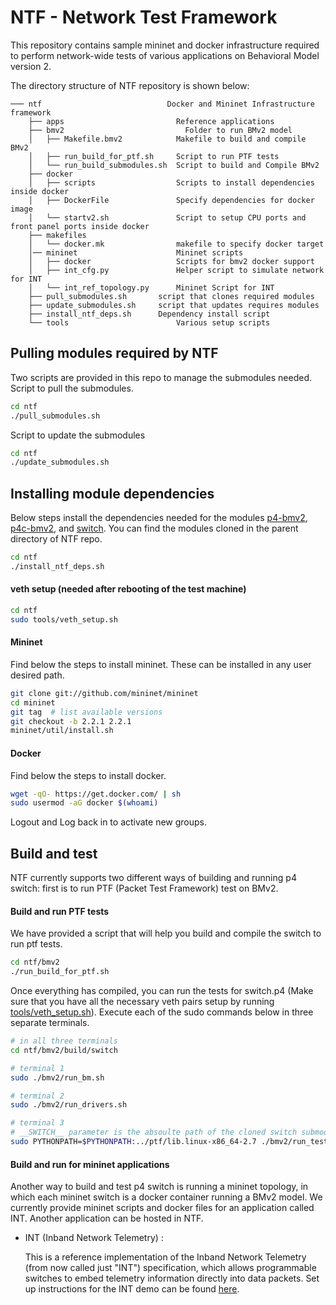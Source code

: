 NTF - Network Test Framework
===

This repository contains sample mininet and docker infrastructure required to perform network-wide tests of various applications on Behavioral Model version 2.

The directory structure of NTF repository is shown below:

    ─── ntf	                           Docker and Mininet Infrastructure framework
        ├── apps                         Reference applications
        ├── bmv2			               Folder to run BMv2 model
        │   ├── Makefile.bmv2		     Makefile to build and compile BMv2
        │   ├── run_build_for_ptf.sh     Script to run PTF tests
        │   └── run_build_submodules.sh  Script to build and Compile BMv2
        ├── docker
        │   ├── scripts                  Scripts to install dependencies inside docker
        │   ├── DockerFile               Specify dependencies for docker image
        │   └── startv2.sh               Script to setup CPU ports and front panel ports inside docker
        ├── makefiles
        │   └── docker.mk                makefile to specify docker target
        │── mininet                      Mininet scripts
        │   ├── docker                   Scripts for bmv2 docker support
        │   ├── int_cfg.py		         Helper script to simulate network for INT                   
        │   └── int_ref_topology.py      Mininet Script for INT 
        ├── pull_submodules.sh		 script that clones required modules
        ├── update_submodules.sh	 script that updates requires modules
        ├── install_ntf_deps.sh		 Dependency install script
        └── tools                        Various setup scripts


## Pulling modules required by NTF
Two scripts are provided in this repo to manage the submodules needed.
Script to pull the submodules.
```sh
cd ntf
./pull_submodules.sh
```
Script to update the submodules
```sh
cd ntf
./update_submodules.sh
```

## Installing module dependencies
Below steps install the dependencies needed for the modules [p4-bmv2], [p4c-bmv2], and [switch]. You can find the modules cloned in the parent directory of NTF repo. 

```sh
cd ntf
./install_ntf_deps.sh
```

#### veth setup (needed after rebooting of the test machine)
```sh
cd ntf
sudo tools/veth_setup.sh
```

#### Mininet
Find below the steps to install mininet. These can be installed in any user desired path.
```sh
git clone git://github.com/mininet/mininet
cd mininet
git tag  # list available versions
git checkout -b 2.2.1 2.2.1
mininet/util/install.sh
```
#### Docker
Find below the steps to install docker.
```sh
wget -qO- https://get.docker.com/ | sh
sudo usermod -aG docker $(whoami)
```
Logout and Log back in to activate new groups.

## Build and test

NTF currently supports two different ways of building and running p4 switch: first is to run PTF (Packet Test Framework) test on BMv2. 

#### Build and run PTF tests
We have provided a script that will help you build and compile the switch to run ptf tests.
```sh
cd ntf/bmv2
./run_build_for_ptf.sh
```

Once everything has compiled, you can run the tests for switch.p4 (Make sure that you have all the necessary veth pairs setup by running [tools/veth_setup.sh]). Execute each of the sudo commands below in three separate terminals.

```sh
# in all three terminals
cd ntf/bmv2/build/switch

# terminal 1
sudo ./bmv2/run_bm.sh

# terminal 2
sudo ./bmv2/run_drivers.sh

# terminal 3
# __SWITCH__ parameter is the absoulte path of the cloned switch submodule.
sudo PYTHONPATH=$PYTHONPATH:../ptf/lib.linux-x86_64-2.7 ./bmv2/run_tests.sh --test-dir SWITCH/tests/ptf-tests/api-tests
```

#### Build and run for mininet applications

Another way to build and test p4 switch is running a mininet topology, in which each mininet switch is a docker container running a BMv2 model. We currently provide mininet scripts and docker files for an application called INT. Another application can be hosted in NTF. 

* INT (Inband Network Telemetry) : 

	This is a reference implementation of the Inband Network Telemetry (from now called just "INT") specification, which allows programmable switches to embed telemetry information directly into data packets. Set up instructions for the INT demo can be found [here].

   [switch]: <https://github.com/p4lang/switch.git>
   [p4-bmv2]: <https://github.com/p4lang/behavioral-model.git>
   [p4c-bmv2]: <https://github.com/p4lang/p4c-bm.git>
   [tools/veth_setup.sh]: <https://github.com/p4lang/ntf/blob/master/tools/veth_setup.sh>
   [here]: <https://github.com/p4lang/ntf/tree/master/apps/int> 
